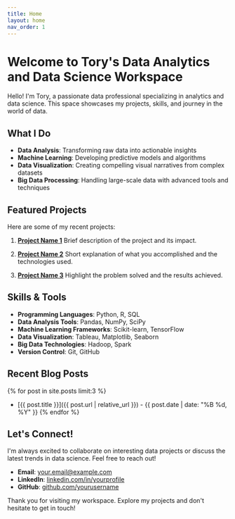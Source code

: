 ```yaml
---
title: Home
layout: home
nav_order: 1
---
```


# Welcome to Tory's Data Analytics and Data Science Workspace

Hello! I'm Tory, a passionate data professional specializing in analytics and data science. This space showcases my projects, skills, and journey in the world of data.

## What I Do

- **Data Analysis**: Transforming raw data into actionable insights
- **Machine Learning**: Developing predictive models and algorithms
- **Data Visualization**: Creating compelling visual narratives from complex datasets
- **Big Data Processing**: Handling large-scale data with advanced tools and techniques

## Featured Projects

Here are some of my recent projects:

1. **[Project Name 1](link-to-project)**
   Brief description of the project and its impact.

2. **[Project Name 2](link-to-project)**
   Short explanation of what you accomplished and the technologies used.

3. **[Project Name 3](link-to-project)**
   Highlight the problem solved and the results achieved.

## Skills & Tools

- **Programming Languages**: Python, R, SQL
- **Data Analysis Tools**: Pandas, NumPy, SciPy
- **Machine Learning Frameworks**: Scikit-learn, TensorFlow
- **Data Visualization**: Tableau, Matplotlib, Seaborn
- **Big Data Technologies**: Hadoop, Spark
- **Version Control**: Git, GitHub

## Recent Blog Posts

{% for post in site.posts limit:3 %}
- [{{ post.title }}]({{ post.url | relative_url }}) - {{ post.date | date: "%B %d, %Y" }}
{% endfor %}

## Let's Connect!

I'm always excited to collaborate on interesting data projects or discuss the latest trends in data science. Feel free to reach out!

- **Email**: [your.email@example.com](mailto:your.email@example.com)
- **LinkedIn**: [linkedin.com/in/yourprofile](https://linkedin.com/in/yourprofile)
- **GitHub**: [github.com/yourusername](https://github.com/yourusername)

Thank you for visiting my workspace. Explore my projects and don't hesitate to get in touch!